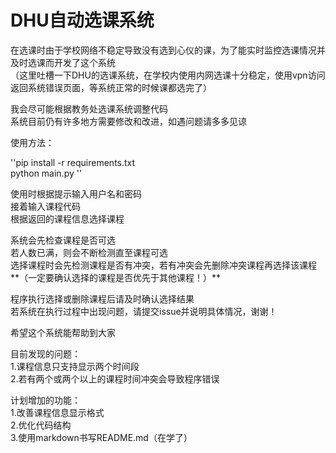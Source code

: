 # DHU自动选课系统

在选课时由于学校网络不稳定导致没有选到心仪的课，为了能实时监控选课情况并及时选课而开发了这个系统  
（这里吐槽一下DHU的选课系统，在学校内使用内网选课十分稳定，使用vpn访问返回系统错误页面，等系统正常的时候课都选完了）  

我会尽可能根据教务处选课系统调整代码  
系统目前仍有许多地方需要修改和改进，如遇问题请多多见谅  


使用方法：  

''pip install -r requirements.txt  
python main.py  ''

使用时根据提示输入用户名和密码  
接着输入课程代码  
根据返回的课程信息选择课程  

系统会先检查课程是否可选  
若人数已满，则会不断检测直至课程可选  
选择课程时会先检测课程是否有冲突，若有冲突会先删除冲突课程再选择该课程**（一定要确认选择的课程是否优先于其他课程！）**  

程序执行选择或删除课程后请及时确认选择结果  
若系统在执行过程中出现问题，请提交issue并说明具体情况，谢谢！  

希望这个系统能帮助到大家  

目前发现的问题：  
1.课程信息只支持显示两个时间段  
2.若有两个或两个以上的课程时间冲突会导致程序错误  

计划增加的功能：  
1.改善课程信息显示格式  
2.优化代码结构  
3.使用markdown书写README.md（在学了）  

